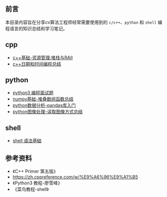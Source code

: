 ## 前言

本目录内容旨在分享cv算法工程师经常需要使用到的 `c/c++`、`python` 和 `shell` 编程语言的知识总结和学习笔记。

## cpp

* [c++基础-资源管理:堆栈与RAII](cpp/c++基础-资源管理:堆栈与RAII.md)
* [c++日期和时间编程总结](cpp/c++日期和时间编程总结.md)

## python

* [python3 编程面试题](python3/python3编程面试题.md)
* [numpy基础-堆叠数组函数总结](python3/numpy基础-堆叠数组函数总结.md)
* [python数据分析-pandas库入门](python3/python数据分析-pandas库入门.md)
* [python图像处理-读取图像方式总结](python3/python图像处理-读取图像方式总结.md)

## shell

* [shell 语法基础](shell/shell语法基础.md)

## 参考资料

- 《C++ Primer 第五版》
- https://zh.cppreference.com/w/%E9%A6%96%E9%A1%B5
- 《Python3 教程-廖雪峰》
- 《菜鸟教程-shell》

